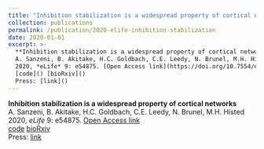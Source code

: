 ```yaml
---
title: "Inhibition stabilization is a widespread property of cortical networks"
collection: publications
permalink: /publication/2020-elife-inhibition-stabilization
date: 2020-01-01
excerpt: >-
  **Inhibition stabilization is a widespread property of cortical networks**  
  A. Sanzeni, B. Akitake, H.C. Goldbach, C.E. Leedy, N. Brunel, M.H. Histed  
  2020, *eLife* 9: e54875. [Open Access link](https://doi.org/10.7554/eLife.54875)  
  [code]() [bioRxiv]()  
  Press: [link]()  
---
```


**Inhibition stabilization is a widespread property of cortical networks**  
A. Sanzeni, B. Akitake, H.C. Goldbach, C.E. Leedy, N. Brunel, M.H. Histed  
2020, *eLife* 9: e54875. [Open Access link](https://doi.org/10.7554/eLife.54875)  
[code]() [bioRxiv]()  
Press: [link]()  
